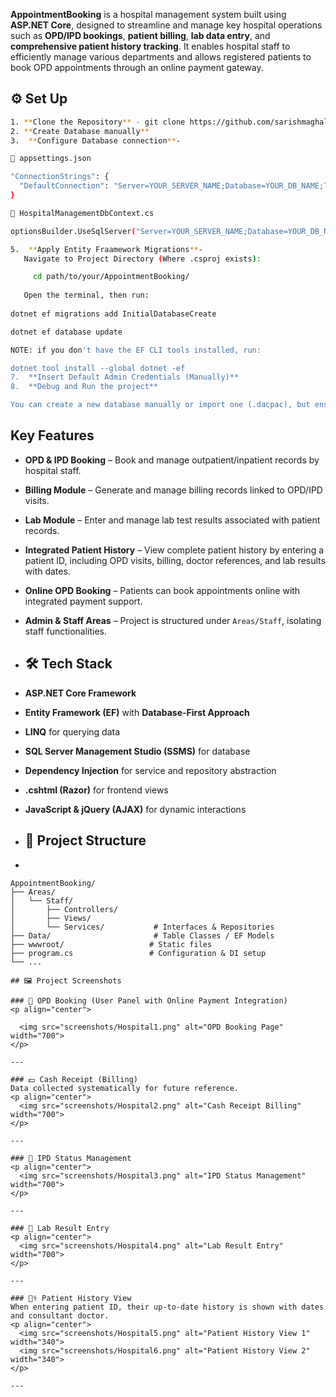 **AppointmentBooking** is a hospital management system built using **ASP.NET Core**, designed to streamline and manage key hospital operations such as **OPD/IPD bookings**, **patient billing**, **lab data entry**, and **comprehensive patient history tracking**. It enables hospital staff to efficiently manage various departments and allows registered patients to book OPD appointments through an online payment gateway.
## ⚙️ Set Up

```bash
1. **Clone the Repository** - git clone https://github.com/sarishmaghale/AppointmentBooking.git
2. **Create Database manually**
3.  **Configure Database connection**-

🔹 appsettings.json

"ConnectionStrings": {
  "DefaultConnection": "Server=YOUR_SERVER_NAME;Database=YOUR_DB_NAME;Trusted_Connection=True;"
}

🔹 HospitalManagementDbContext.cs

optionsBuilder.UseSqlServer("Server=YOUR_SERVER_NAME;Database=YOUR_DB_NAME;Trusted_Connection=True;");

5.  **Apply Entity Fraamework Migrations**-
   Navigate to Project Directory (Where .csproj exists):

     cd path/to/your/AppointmentBooking/
    
   Open the terminal, then run:
   
dotnet ef migrations add InitialDatabaseCreate

dotnet ef database update

NOTE: if you don't have the EF CLI tools installed, run:

dotnet tool install --global dotnet -ef
7.  **Insert Default Admin Credentials (Manually)**
8.  **Debug and Run the project**

You can create a new database manually or import one (.dacpac), but ensure you update the DefaultConnection String with the correct server name.

```

##  Key Features
- **OPD & IPD Booking** – Book and manage outpatient/inpatient records by hospital staff.
- **Billing Module** – Generate and manage billing records linked to OPD/IPD visits.
- **Lab Module** – Enter and manage lab test results associated with patient records.
- **Integrated Patient History** – View complete patient history by entering a patient ID, including OPD visits, billing, doctor references, and lab results with dates.
- **Online OPD Booking** – Patients can book appointments online with integrated payment support.
- **Admin & Staff Areas** – Project is structured under `Areas/Staff`, isolating staff functionalities.

- ## 🛠 Tech Stack
- **ASP.NET Core Framework**
- **Entity Framework (EF)** with **Database-First Approach**
- **LINQ** for querying data
- **SQL Server Management Studio (SSMS)** for database
- **Dependency Injection** for service and repository abstraction
- **.cshtml (Razor)** for frontend views
- **JavaScript & jQuery (AJAX)** for dynamic interactions

- ## 📁 Project Structure
- 
```plaintext
AppointmentBooking/
├── Areas/
│   └── Staff/
│       ├── Controllers/
│       ├── Views/
│       └── Services/           # Interfaces & Repositories
├── Data/                       # Table Classes / EF Models
├── wwwroot/                   # Static files
├── program.cs                 # Configuration & DI setup
└── ...

## 🖼️ Project Screenshots  

### 🧾 OPD Booking (User Panel with Online Payment Integration)
<p align="center">

  <img src="screenshots/Hospital1.png" alt="OPD Booking Page" width="700">
</p>

---

### 💵 Cash Receipt (Billing)  
Data collected systematically for future reference.
<p align="center">
  <img src="screenshots/Hospital2.png" alt="Cash Receipt Billing" width="700">
</p>

---

### 🏨 IPD Status Management  
<p align="center">
  <img src="screenshots/Hospital3.png" alt="IPD Status Management" width="700">
</p>

---

### 🧪 Lab Result Entry  
<p align="center">
  <img src="screenshots/Hospital4.png" alt="Lab Result Entry" width="700">
</p>

---

### 👨‍⚕️ Patient History View  
When entering patient ID, their up-to-date history is shown with dates and consultant doctor.
<p align="center">
  <img src="screenshots/Hospital5.png" alt="Patient History View 1" width="340">
  <img src="screenshots/Hospital6.png" alt="Patient History View 2" width="340">
</p>

---
